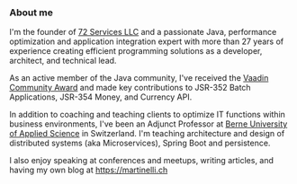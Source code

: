 ### About me

I'm the founder of [72 Services LLC](https://72.services) and a passionate Java, performance optimization and application integration expert with more than 27 years of experience creating efficient programming solutions as a developer, architect, and technical lead.

As an active member of the Java community, I've received the [Vaadin Community Award](https://vaadin.com/community-award) and made key contributions to JSR-352 Batch Applications, JSR-354 Money, and Currency API. 

In addition to coaching and teaching clients to optimize IT functions within business environments, I've been an Adjunct Professor at [Berne University of Applied Science](https://www.bfh.ch/ti/en/) in Switzerland. I'm teaching architecture and design of distributed systems (aka Microservices), Spring Boot and persistence.

 I also enjoy speaking at conferences and meetups, writing articles, and having my own blog at https://martinelli.ch
